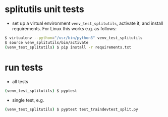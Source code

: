 # splitutils unit tests

* set up a virtual environment `venv_test_splitutils`, activate it, and install requirements. For Linux this works e.g. as follows:

```bash
$ virtualenv --python="/usr/bin/python3" venv_test_splitutils
$ source venv_splitutils/bin/activate
(venv_test_splitutils) $ pip install -r requirements.txt
```

# run tests

* all tests

```bash
(venv_test_splitutils) $ pyptest
```

* single test, e.g.

```bash
(venv_test_splitutils) $ pyptest test_traindevtest_split.py
```






